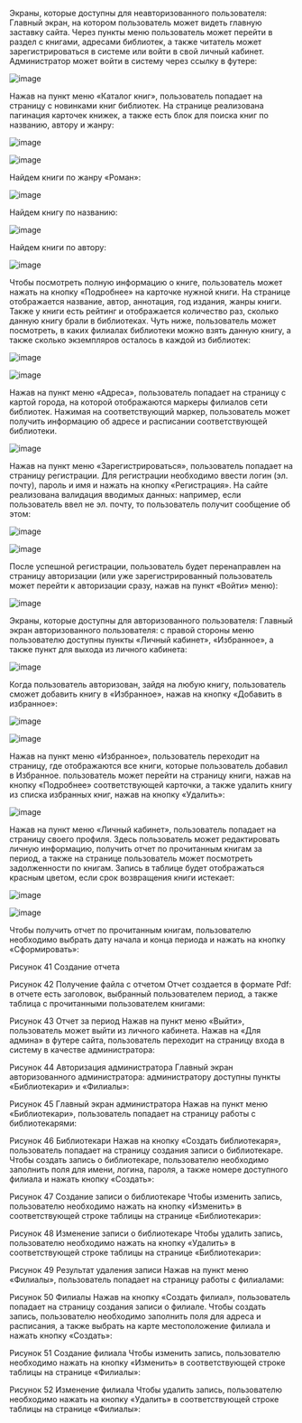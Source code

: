 Экраны, которые доступны для неавторизованного пользователя:
Главный экран, на котором пользователь может видеть главную заставку сайта. Через пункты меню пользователь может перейти в раздел с книгами, адресами библиотек, а также читатель может зарегистрироваться в системе или войти в свой личный кабинет. Администратор может войти в систему через ссылку в футере:

![image](https://github.com/TamaraMart28/Library/assets/90407523/52a2ff10-1902-4059-8235-48df00a6973d)

Нажав на пункт меню «Каталог книг», пользователь попадает на страницу с новинками книг библиотек. На странице реализована пагинация карточек книжек, а также есть блок для поиска книг по названию, автору и жанру:
 
![image](https://github.com/TamaraMart28/Library/assets/90407523/2724eb62-f8a8-4e5a-9c1b-b0a728d6cdf8)

 
![image](https://github.com/TamaraMart28/Library/assets/90407523/44f99806-b427-4003-bdcc-e9fd342d2f0a)

Найдем книги по жанру «Роман»:
 
![image](https://github.com/TamaraMart28/Library/assets/90407523/38ce97b0-9030-4a2f-a736-c5a87adff5cf)

Найдем книгу по названию:

 
![image](https://github.com/TamaraMart28/Library/assets/90407523/e9116237-63f8-453e-b26a-36a249e1dacc)

Найдем книги по автору:
 
![image](https://github.com/TamaraMart28/Library/assets/90407523/731bf388-9ccc-44d5-a27a-f94801dfe06a)


Чтобы посмотреть полную информацию о книге, пользователь может нажать на кнопку «Подробнее» на карточке нужной книги. На странице отображается название, автор, аннотация, год издания, жанры книги. Также у книги есть рейтинг и отображается количество раз, сколько данную книгу брали в библиотеках. Чуть ниже, пользователь может посмотреть, в каких филиалах библиотеки можно взять данную книгу, а также сколько экземпляров осталось в каждой из библиотек: 
 
![image](https://github.com/TamaraMart28/Library/assets/90407523/aacc8a6f-8240-4abd-8b53-7d1f269bb8b9)

 
![image](https://github.com/TamaraMart28/Library/assets/90407523/f2f3c17f-d983-4661-837a-704b15544753)

Нажав на пункт меню «Адреса», пользователь попадает на страницу с картой города, на которой отображаются маркеры филиалов сети библиотек. Нажимая на соответствующий маркер, пользователь может получить информацию об адресе и расписании соответствующей библиотеки. 
 
![image](https://github.com/TamaraMart28/Library/assets/90407523/a7c635cc-ca88-4643-a8c1-a9c65f8625ad)

Нажав на пункт меню «Зарегистрироваться», пользователь попадает на страницу регистрации. Для регистрации необходимо ввести логин (эл. почту), пароль и имя и нажать на кнопку «Регистрация». На сайте реализована валидация вводимых данных: например, если пользователь ввел не эл. почту, то пользователь получит сообщение об этом:
 
![image](https://github.com/TamaraMart28/Library/assets/90407523/773fc1f1-0c27-46bd-93a2-d469e1dd6ef4)

 
![image](https://github.com/TamaraMart28/Library/assets/90407523/6de407a4-6e76-402b-9ff3-71968a5cc932)

После успешной регистрации, пользователь будет перенаправлен на страницу авторизации (или уже зарегистрированный пользователь может перейти к авторизации сразу, нажав на пункт «Войти» меню):
 
![image](https://github.com/TamaraMart28/Library/assets/90407523/92c8b286-2538-43df-87ba-43e9e8751de7)

Экраны, которые доступны для авторизованного пользователя:
Главный экран авторизованного пользователя: с правой стороны меню пользователю доступны пункты «Личный кабинет», «Избранное», а также пункт для выхода из личного кабинета:
 
![image](https://github.com/TamaraMart28/Library/assets/90407523/55593f05-c6e7-419e-9ea7-f2d7c991b90f)

Когда пользователь авторизован, зайдя на любую книгу, пользователь сможет добавить книгу в «Избранное», нажав на кнопку «Добавить в избранное»:
 
![image](https://github.com/TamaraMart28/Library/assets/90407523/2d404a14-2f1a-4472-9c67-7f8d15d387b3)

 
![image](https://github.com/TamaraMart28/Library/assets/90407523/e0d78747-f364-47dc-9100-23d26a4b2559)

Нажав на пункт меню «Избранное», пользователь переходит на страницу, где отображаются все книги, которые пользователь добавил в Избранное. пользователь может перейти на страницу книги, нажав на кнопку «Подробнее» соответствующей карточки, а также удалить книгу из списка избранных книг, нажав на кнопку «Удалить»:
 
![image](https://github.com/TamaraMart28/Library/assets/90407523/67cabedf-53ee-4043-9f3b-4f196e2e44b9)

Нажав на пункт меню «Личный кабинет», пользователь попадает на страницу своего профиля. Здесь пользователь может редактировать личную информацию, получить отчет по прочитанным книгам за период, а также на странице пользователь может посмотреть задолженности по книгам. Запись в таблице будет отображаться красным цветом, если срок возвращения книги истекает:
 
![image](https://github.com/TamaraMart28/Library/assets/90407523/e20ad61d-4e8b-48f3-b102-f5a7f008c96b)

 
![image](https://github.com/TamaraMart28/Library/assets/90407523/7a971149-9984-47f5-ab67-4b478e1c7846)

Чтобы получить отчет по прочитанным книгам, пользователю необходимо выбрать дату начала и конца периода и нажать на кнопку «Сформировать»:
 
Рисунок 41 Создание отчета
 
Рисунок 42 Получение файла с отчетом
Отчет создается в формате Pdf: в отчете есть заголовок, выбранный пользователем период, а также таблица с прочитанными пользователем книгами:
 
Рисунок 43 Отчет за период
Нажав на пункт меню «Выйти», пользователь может выйти из личного кабинета.
Нажав на «Для админа» в футере сайта, пользователь переходит на страницу входа в систему в качестве администратора:
 
Рисунок 44 Авторизация администратора
Главный экран авторизованного администратора: администратору доступны пункты «Библиотекари» и «Филиалы»:
 
Рисунок 45 Главный экран администратора
Нажав на пункт меню «Библиотекари», пользователь попадает на страницу работы с библиотекарями:
 
Рисунок 46 Библиотекари
Нажав на кнопку «Создать библиотекаря», пользователь попадает на страницу создания записи о библиотекаре. Чтобы создать запись о библиотекаре, пользователю необходимо заполнить поля для имени, логина, пароля, а также номере доступного филиала и нажать кнопку «Создать»:
 
Рисунок 47 Создание записи о библиотекаре
Чтобы изменить запись, пользователю необходимо нажать на кнопку «Изменить» в соответствующей строке таблицы на странице «Библиотекари»:
 
Рисунок 48 Изменение записи о библиотекаре
Чтобы удалить запись, пользователю необходимо нажать на кнопку «Удалить» в соответствующей строке таблицы на странице «Библиотекари»:
 
Рисунок 49 Результат удаления записи
Нажав на пункт меню «Филиалы», пользователь попадает на страницу работы с филиалами:
 
Рисунок 50 Филиалы
Нажав на кнопку «Создать филиал», пользователь попадает на страницу создания записи о филиале. Чтобы создать запись, пользователю необходимо заполнить поля для адреса и расписания, а также выбрать на карте местоположение филиала и нажать кнопку «Создать»:
 
Рисунок 51 Создание филиала
Чтобы изменить запись, пользователю необходимо нажать на кнопку «Изменить» в соответствующей строке таблицы на странице «Филиалы»:
 
Рисунок 52 Изменение филиала
Чтобы удалить запись, пользователю необходимо нажать на кнопку «Удалить» в соответствующей строке таблицы на странице «Филиалы»:
